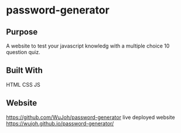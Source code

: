 # password-generator

## Purpose
A website to test your javascript knowledg with a multiple choice 10 question quiz.

## Built With
HTML CSS JS

## Website
https://github.com/WuJoh/password-generator live deployed website https://wujoh.github.io/password-generator/